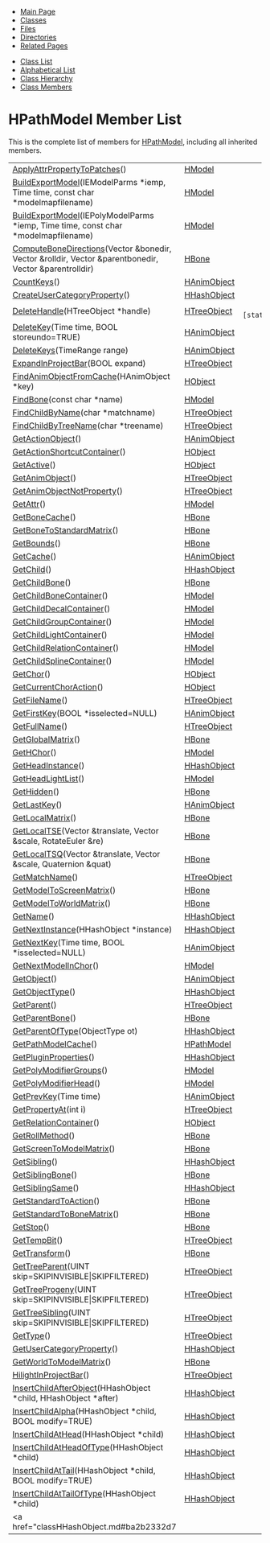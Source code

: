<div class="tabs">

- [Main Page](index.md)
- <span id="current">[Classes](annotated.md)</span>
- [Files](files.md)
- [Directories](dirs.md)
- [Related Pages](pages.md)

</div>

<div class="tabs">

- [Class List](annotated.md)
- [Alphabetical List](classes.md)
- [Class Hierarchy](hierarchy.md)
- [Class Members](functions.md)

</div>

# HPathModel Member List

This is the complete list of members for <a href="classHPathModel.md" class="el">HPathModel</a>, including all inherited members.

|  |  |  |
|----|----|----|
| <a href="classHModel.md#f6abd5266ae51bdc6780cb690b4172d5" class="el">ApplyAttrPropertyToPatches</a>() | <a href="classHModel.md" class="el">HModel</a> |  |
| <a href="classHModel.md#7a6d4cdfa05ce77db11a9a9ea6704b07" class="el">BuildExportModel</a>(IEModelParms \*iemp, Time time, const char \*modelmapfilename) | <a href="classHModel.md" class="el">HModel</a> |  |
| <a href="classHModel.md#46d33bed7bc60c0a1e768dd905980e99" class="el">BuildExportModel</a>(IEPolyModelParms \*iemp, Time time, const char \*modelmapfilename) | <a href="classHModel.md" class="el">HModel</a> |  |
| <a href="classHBone.md#225da4f3f9aae6591bde20dc017ac851" class="el">ComputeBoneDirections</a>(Vector &bonedir, Vector &rolldir, Vector &parentbonedir, Vector &parentrolldir) | <a href="classHBone.md" class="el">HBone</a> |  |
| <a href="classHAnimObject.md#668ef951fe37165d284b57859a5a9ade" class="el">CountKeys</a>() | <a href="classHAnimObject.md" class="el">HAnimObject</a> |  |
| <a href="classHHashObject.md#9aa03709064628d1993ac2d7194d83cf" class="el">CreateUserCategoryProperty</a>() | <a href="classHHashObject.md" class="el">HHashObject</a> |  |
| <a href="classHTreeObject.md#68a56f970bf31e136b0855e2de4ac987" class="el">DeleteHandle</a>(HTreeObject \*handle) | <a href="classHTreeObject.md" class="el">HTreeObject</a> | ` [static]` |
| <a href="classHAnimObject.md#7bfea42385b70e86e14242d01506fd65" class="el">DeleteKey</a>(Time time, BOOL storeundo=TRUE) | <a href="classHAnimObject.md" class="el">HAnimObject</a> |  |
| <a href="classHAnimObject.md#ffd2c64958c237628fc3c8d613636eaf" class="el">DeleteKeys</a>(TimeRange range) | <a href="classHAnimObject.md" class="el">HAnimObject</a> |  |
| <a href="classHTreeObject.md#b185755bbb59d784cfb72664b3e478a7" class="el">ExpandInProjectBar</a>(BOOL expand) | <a href="classHTreeObject.md" class="el">HTreeObject</a> |  |
| <a href="classHObject.md#2456ea7603fff8c80fe478bc5bb205d9" class="el">FindAnimObjectFromCache</a>(HAnimObject \*key) | <a href="classHObject.md" class="el">HObject</a> |  |
| <a href="classHModel.md#b22f34bc02b02ca480ba7c62d1c19b17" class="el">FindBone</a>(const char \*name) | <a href="classHModel.md" class="el">HModel</a> |  |
| <a href="classHTreeObject.md#ab3ce178e828b1b54051bd4f219e271a" class="el">FindChildByName</a>(char \*matchname) | <a href="classHTreeObject.md" class="el">HTreeObject</a> |  |
| <a href="classHTreeObject.md#3b0b70f3e9001b04fcec593ca1a22420" class="el">FindChildByTreeName</a>(char \*treename) | <a href="classHTreeObject.md" class="el">HTreeObject</a> |  |
| <a href="classHAnimObject.md#7f4814e03bdbe2508c6ed4160fb55d7d" class="el">GetActionObject</a>() | <a href="classHAnimObject.md" class="el">HAnimObject</a> |  |
| <a href="classHObject.md#6e3ed8ca902fe81cbadaf2f39054a244" class="el">GetActionShortcutContainer</a>() | <a href="classHObject.md" class="el">HObject</a> |  |
| <a href="classHObject.md#35f3dc77ccac3f834ebd4e0a0a634782" class="el">GetActive</a>() | <a href="classHObject.md" class="el">HObject</a> |  |
| <a href="classHTreeObject.md#3d44b30ac7fcf929e97c61fa6970c5f1" class="el">GetAnimObject</a>() | <a href="classHTreeObject.md" class="el">HTreeObject</a> |  |
| <a href="classHTreeObject.md#5433fa82f429c17bcc63866680b58754" class="el">GetAnimObjectNotProperty</a>() | <a href="classHTreeObject.md" class="el">HTreeObject</a> |  |
| <a href="classHModel.md#b092f4dc2c9bdb7c92b4d4b1c90e2c37" class="el">GetAttr</a>() | <a href="classHModel.md" class="el">HModel</a> |  |
| <a href="classHBone.md#1e1c96f1524975a0c663a1c311e4aa81" class="el">GetBoneCache</a>() | <a href="classHBone.md" class="el">HBone</a> |  |
| <a href="classHBone.md#912d53db45ea4b82c0ea8dbc69c851aa" class="el">GetBoneToStandardMatrix</a>() | <a href="classHBone.md" class="el">HBone</a> |  |
| <a href="classHBone.md#290ff228cbcee1825af7d3d7440d7fa5" class="el">GetBounds</a>() | <a href="classHBone.md" class="el">HBone</a> |  |
| <a href="classHAnimObject.md#7c3338fc6e08706ddad054b1525ab709" class="el">GetCache</a>() | <a href="classHAnimObject.md" class="el">HAnimObject</a> |  |
| <a href="classHHashObject.md#3da8b1d86f721bfb3262ab8f42d0b7e9" class="el">GetChild</a>() | <a href="classHHashObject.md" class="el">HHashObject</a> |  |
| <a href="classHBone.md#31d13bcf0bf7437fff05f7bda665ac61" class="el">GetChildBone</a>() | <a href="classHBone.md" class="el">HBone</a> |  |
| <a href="classHModel.md#0f90e32af285f3e27be97e10e99b4324" class="el">GetChildBoneContainer</a>() | <a href="classHModel.md" class="el">HModel</a> |  |
| <a href="classHModel.md#5d06968c9ed87e4d5a8956df5feb005b" class="el">GetChildDecalContainer</a>() | <a href="classHModel.md" class="el">HModel</a> |  |
| <a href="classHModel.md#57fb59ebac9c3df87f0abb9121fabc37" class="el">GetChildGroupContainer</a>() | <a href="classHModel.md" class="el">HModel</a> |  |
| <a href="classHModel.md#f5f8b0c31349a2b856a4ab6f2d4f5351" class="el">GetChildLightContainer</a>() | <a href="classHModel.md" class="el">HModel</a> |  |
| <a href="classHModel.md#e984d3777d6462a9b978026f718c7326" class="el">GetChildRelationContainer</a>() | <a href="classHModel.md" class="el">HModel</a> |  |
| <a href="classHModel.md#e32d1fd7088adfc7096bb1469089546f" class="el">GetChildSplineContainer</a>() | <a href="classHModel.md" class="el">HModel</a> |  |
| <a href="classHObject.md#3712f9fe6343f54d507bf46f0976750f" class="el">GetChor</a>() | <a href="classHObject.md" class="el">HObject</a> |  |
| <a href="classHObject.md#836af377f3b1c132519a40fe335d3573" class="el">GetCurrentChorAction</a>() | <a href="classHObject.md" class="el">HObject</a> |  |
| <a href="classHTreeObject.md#441760acf64ee395f3bf55dea6470fc6" class="el">GetFileName</a>() | <a href="classHTreeObject.md" class="el">HTreeObject</a> |  |
| <a href="classHAnimObject.md#eb35d3d43f0898362662c5e86e43e3fb" class="el">GetFirstKey</a>(BOOL \*isselected=NULL) | <a href="classHAnimObject.md" class="el">HAnimObject</a> |  |
| <a href="classHTreeObject.md#c2d927d82e5a3a64640c06443f40bf73" class="el">GetFullName</a>() | <a href="classHTreeObject.md" class="el">HTreeObject</a> |  |
| <a href="classHBone.md#cc295415acaef8ce98bc51a997a3b83a" class="el">GetGlobalMatrix</a>() | <a href="classHBone.md" class="el">HBone</a> |  |
| <a href="classHModel.md#8ef77166d0cb4b030124607ab76c6887" class="el">GetHChor</a>() | <a href="classHModel.md" class="el">HModel</a> |  |
| <a href="classHHashObject.md#5616a8d6197ea5f43bfb5cbf3f9b8f5e" class="el">GetHeadInstance</a>() | <a href="classHHashObject.md" class="el">HHashObject</a> |  |
| <a href="classHModel.md#c02b29a9e27f5f7f9993ec0033bd53d0" class="el">GetHeadLightList</a>() | <a href="classHModel.md" class="el">HModel</a> |  |
| <a href="classHBone.md#c8d8bfb3bb6ae57ba7ef45ddd58c277e" class="el">GetHidden</a>() | <a href="classHBone.md" class="el">HBone</a> |  |
| <a href="classHAnimObject.md#0379dcc491904356edfc1e090ba496f8" class="el">GetLastKey</a>() | <a href="classHAnimObject.md" class="el">HAnimObject</a> |  |
| <a href="classHBone.md#391038fffa4f9d7de7696d35ae11131a" class="el">GetLocalMatrix</a>() | <a href="classHBone.md" class="el">HBone</a> |  |
| <a href="classHBone.md#bc6ce1877fc851a782ca1da0eb1a8612" class="el">GetLocalTSE</a>(Vector &translate, Vector &scale, RotateEuler &re) | <a href="classHBone.md" class="el">HBone</a> |  |
| <a href="classHBone.md#6f30d3f0b08cf9921c360d1dce21aebb" class="el">GetLocalTSQ</a>(Vector &translate, Vector &scale, Quaternion &quat) | <a href="classHBone.md" class="el">HBone</a> |  |
| <a href="classHTreeObject.md#393dff0d5bf352fbad6c3552387bca4a" class="el">GetMatchName</a>() | <a href="classHTreeObject.md" class="el">HTreeObject</a> |  |
| <a href="classHBone.md#f9038b5a158f5d0ffc6e3a7ff86c904c" class="el">GetModelToScreenMatrix</a>() | <a href="classHBone.md" class="el">HBone</a> |  |
| <a href="classHBone.md#ca2ad24d66a1736e78ec895efe47de8e" class="el">GetModelToWorldMatrix</a>() | <a href="classHBone.md" class="el">HBone</a> |  |
| <a href="classHHashObject.md#d85b49d73e45d0431b18e5a61c7e6f3f" class="el">GetName</a>() | <a href="classHHashObject.md" class="el">HHashObject</a> |  |
| <a href="classHHashObject.md#e63536d1fd80fc0931ab7aa73d18d8c1" class="el">GetNextInstance</a>(HHashObject \*instance) | <a href="classHHashObject.md" class="el">HHashObject</a> |  |
| <a href="classHAnimObject.md#e5c702148c17c9eff98f82ef6e271b35" class="el">GetNextKey</a>(Time time, BOOL \*isselected=NULL) | <a href="classHAnimObject.md" class="el">HAnimObject</a> |  |
| <a href="classHModel.md#5e9bd7932a3a4e05beeab0e21e8628ee" class="el">GetNextModelInChor</a>() | <a href="classHModel.md" class="el">HModel</a> |  |
| <a href="classHAnimObject.md#df6befb16a611cdfcd5dadd41ce3d4cc" class="el">GetObject</a>() | <a href="classHAnimObject.md" class="el">HAnimObject</a> |  |
| <a href="classHHashObject.md#effdee082fe387ec5dd54c03a2e22ed0" class="el">GetObjectType</a>() | <a href="classHHashObject.md" class="el">HHashObject</a> |  |
| <a href="classHTreeObject.md#aea074b20b6f6571959609e921d58de5" class="el">GetParent</a>() | <a href="classHTreeObject.md" class="el">HTreeObject</a> |  |
| <a href="classHBone.md#1eac48ebb8f1217140a11ce4a58153bb" class="el">GetParentBone</a>() | <a href="classHBone.md" class="el">HBone</a> |  |
| <a href="classHHashObject.md#7cc7a014d4e2a101c1982a2f1b027cfe" class="el">GetParentOfType</a>(ObjectType ot) | <a href="classHHashObject.md" class="el">HHashObject</a> |  |
| <a href="classHPathModel.md#138a078350169e874447b078c6fa2a54" class="el">GetPathModelCache</a>() | <a href="classHPathModel.md" class="el">HPathModel</a> |  |
| <a href="classHHashObject.md#29e1059084f6ff925a74d86aeb9e3754" class="el">GetPluginProperties</a>() | <a href="classHHashObject.md" class="el">HHashObject</a> |  |
| <a href="classHModel.md#354338bb90ba912f51180c0a0e4b681e" class="el">GetPolyModifierGroups</a>() | <a href="classHModel.md" class="el">HModel</a> |  |
| <a href="classHModel.md#09046f194bf799572d19efa6607b53c4" class="el">GetPolyModifierHead</a>() | <a href="classHModel.md" class="el">HModel</a> |  |
| <a href="classHAnimObject.md#d57ca6818a68df5c0dd17e909385aeaa" class="el">GetPrevKey</a>(Time time) | <a href="classHAnimObject.md" class="el">HAnimObject</a> |  |
| <a href="classHTreeObject.md#bb221cb3dea0d7da15bab04f12e0af7a" class="el">GetPropertyAt</a>(int i) | <a href="classHTreeObject.md" class="el">HTreeObject</a> |  |
| <a href="classHObject.md#c4150697ec530e523dabefe3686b3f65" class="el">GetRelationContainer</a>() | <a href="classHObject.md" class="el">HObject</a> |  |
| <a href="classHBone.md#a507cd27f1f309f39b260e0fa6726d62" class="el">GetRollMethod</a>() | <a href="classHBone.md" class="el">HBone</a> |  |
| <a href="classHBone.md#c215ca2c36ded6e531fa048b26c9ef89" class="el">GetScreenToModelMatrix</a>() | <a href="classHBone.md" class="el">HBone</a> |  |
| <a href="classHHashObject.md#d6ea8ca9057dc82025912c710057fe09" class="el">GetSibling</a>() | <a href="classHHashObject.md" class="el">HHashObject</a> |  |
| <a href="classHBone.md#51d89c7918b5264abf82303ff6a02f38" class="el">GetSiblingBone</a>() | <a href="classHBone.md" class="el">HBone</a> |  |
| <a href="classHHashObject.md#5788d8ba32b9eb644c937edf2c937409" class="el">GetSiblingSame</a>() | <a href="classHHashObject.md" class="el">HHashObject</a> |  |
| <a href="classHBone.md#e20790511b2d4ef265800b7e57816f74" class="el">GetStandardToAction</a>() | <a href="classHBone.md" class="el">HBone</a> |  |
| <a href="classHBone.md#3da152b35859cba7da6a9df0b1215dd0" class="el">GetStandardToBoneMatrix</a>() | <a href="classHBone.md" class="el">HBone</a> |  |
| <a href="classHBone.md#c8e51a877bcc736eeba95c906dd4cb1a" class="el">GetStop</a>() | <a href="classHBone.md" class="el">HBone</a> |  |
| <a href="classHTreeObject.md#640699e574b6d3910dd388eebe21e6ec" class="el">GetTempBit</a>() | <a href="classHTreeObject.md" class="el">HTreeObject</a> |  |
| <a href="classHBone.md#4cc444739659b7a56dd5eba6ce83b67f" class="el">GetTransform</a>() | <a href="classHBone.md" class="el">HBone</a> |  |
| <a href="classHTreeObject.md#a9f532f72ce29f8555daa2c26ce32e49" class="el">GetTreeParent</a>(UINT skip=SKIPINVISIBLE\|SKIPFILTERED) | <a href="classHTreeObject.md" class="el">HTreeObject</a> |  |
| <a href="classHTreeObject.md#ddeb98d5cf1bdde9d31e8d13774619dd" class="el">GetTreeProgeny</a>(UINT skip=SKIPINVISIBLE\|SKIPFILTERED) | <a href="classHTreeObject.md" class="el">HTreeObject</a> |  |
| <a href="classHTreeObject.md#afae92abc783f082ab8db3fc5fc172b5" class="el">GetTreeSibling</a>(UINT skip=SKIPINVISIBLE\|SKIPFILTERED) | <a href="classHTreeObject.md" class="el">HTreeObject</a> |  |
| <a href="classHTreeObject.md#97bbe45df6b2b139c951f179d5dc83b8" class="el">GetType</a>() | <a href="classHTreeObject.md" class="el">HTreeObject</a> |  |
| <a href="classHHashObject.md#9dd87d4e3e2d7a3ba397c36320e04627" class="el">GetUserCategoryProperty</a>() | <a href="classHHashObject.md" class="el">HHashObject</a> |  |
| <a href="classHBone.md#b01c8745a90935f7c777b701a1063ce2" class="el">GetWorldToModelMatrix</a>() | <a href="classHBone.md" class="el">HBone</a> |  |
| <a href="classHTreeObject.md#63e69ca9db004742fc04acf44c36853e" class="el">HilightInProjectBar</a>() | <a href="classHTreeObject.md" class="el">HTreeObject</a> |  |
| <a href="classHHashObject.md#a42ade8055e415435caf3aa5b308373b" class="el">InsertChildAfterObject</a>(HHashObject \*child, HHashObject \*after) | <a href="classHHashObject.md" class="el">HHashObject</a> |  |
| <a href="classHHashObject.md#06f1f72c7b32b64359b27695aa63a301" class="el">InsertChildAlpha</a>(HHashObject \*child, BOOL modify=TRUE) | <a href="classHHashObject.md" class="el">HHashObject</a> |  |
| <a href="classHHashObject.md#47582aa91076a78c11195600c5e7b695" class="el">InsertChildAtHead</a>(HHashObject \*child) | <a href="classHHashObject.md" class="el">HHashObject</a> |  |
| <a href="classHHashObject.md#79d9f3da581d6ce06860fb2929ed2c91" class="el">InsertChildAtHeadOfType</a>(HHashObject \*child) | <a href="classHHashObject.md" class="el">HHashObject</a> |  |
| <a href="classHHashObject.md#f2d2000e6260ea8ab06a3f02a584bedc" class="el">InsertChildAtTail</a>(HHashObject \*child, BOOL modify=TRUE) | <a href="classHHashObject.md" class="el">HHashObject</a> |  |
| <a href="classHHashObject.md#f35eb4f169883fe9880e3f067175f067" class="el">InsertChildAtTailOfType</a>(HHashObject \*child) | <a href="classHHashObject.md" class="el">HHashObject</a> |  |
| <a href="classHHashObject.md#ba2b2332d7